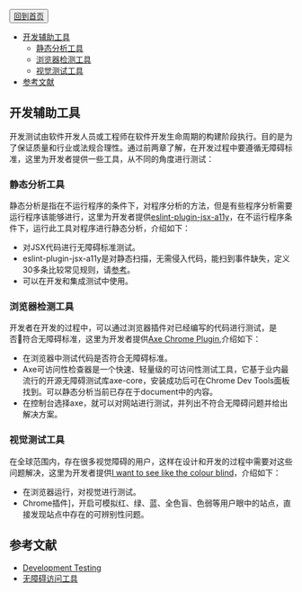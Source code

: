 <button>[回到首页](../index.md)</button>


- [开发辅助工具](#开发辅助工具)
    - [静态分析工具](#静态分析工具)
    - [浏览器检测工具](#浏览器检测工具)
    - [视觉测试工具](#视觉测试工具)
- [参考文献](#参考文献)

## 开发辅助工具

开发测试由软件开发人员或工程师在软件开发生命周期的构建阶段执行。目的是为了保证质量和行业或法规合理性。通过前两章了解，在开发过程中要遵循无障碍标准，这里为开发者提供一些工具，从不同的角度进行测试：

### 静态分析工具

静态分析是指在不运行程序的条件下，对程序分析的方法，但是有些程序分析需要运行程序该能够进行，这里为开发者提供[eslint-plugin-jsx-a11y](https://github.com/evcohen/eslint-plugin-jsx-a11y)，在不运行程序条件下，运行此工具对程序进行静态分析，介绍如下：

* 对JSX代码进行无障碍标准测试。
* eslint-plugin-jsx-a11y是对静态扫描，无需侵入代码，能扫到事件缺失，定义30多条比较常见规则，请[参考](https://github.com/evcohen/eslint-plugin-jsx-a11y/tree/master/docs/rules)。
* 可以在开发和集成测试中使用。

### 浏览器检测工具

开发者在开发的过程中，可以通过浏览器插件对已经编写的代码进行测试，是否符合无障碍标准，这里为开发者提供[Axe Chrome Plugin](https://chrome.google.com/webstore/detail/axe/lhdoppojpmngadmnindnejefpokejbdd),介绍如下：

* 在浏览器中测试代码是否符合无障碍标准。
* Axe可访问性检查器是一个快速、轻量级的可访问性测试工具，它基于业内最流行的开源无障碍测试库axe-core，安装成功后可在Chrome Dev Tools面板找到。可以静态分析当前已存在于document中的内容。
* 在控制台选择axe，就可以对网站进行测试，并列出不符合无障碍问题并给出解决方案。

### 视觉测试工具

在全球范围内，存在很多视觉障碍的用户，这样在设计和开发的过程中需要对这些问题解决，这里为开发者提供[I want to see like the colour blind](https://chrome.google.com/webstore/detail/i-want-to-see-like-the-co/jebeedfnielkcjlcokhiobodkjjpbjia)，介绍如下：

* 在浏览器运行，对视觉进行测试。
* Chrome插件]，开启可模拟红、绿、蓝、全色盲、色弱等用户眼中的站点，直接发现站点中存在的可辨别性问题。

##  参考文献

* [Development Testing](https://en.wikipedia.org/wiki/Development_testing)
* [无障碍访问工具](https://www.w3cschool.cn/front_end_handbook_2017/front_end_handbook_2017-jtqp26ec.html)
